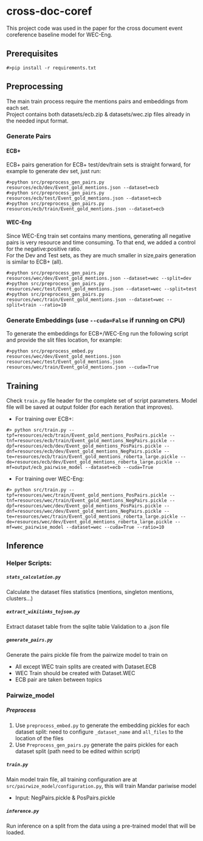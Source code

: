 # cross-doc-coref
This project code was used in the paper <Add Paper Link> for the cross document event coreference baseline model for WEC-Eng. 

## Prerequisites
`#>pip install -r requirements.txt`

## Preprocessing
The main train process require the mentions pairs and embeddings from each set.<br/>
Project contains both datasets/ecb.zip & datasets/wec.zip files already in the needed input format.  

### Generate Pairs
#### ECB+
ECB+ pairs generation for ECB+ test/dev/train sets is straight forward, for example to generate dev set, just run:<br/>
```
#>python src/preprocess_gen_pairs.py resources/ecb/dev/Event_gold_mentions.json --dataset=ecb
#>python src/preprocess_gen_pairs.py resources/ecb/test/Event_gold_mentions.json --dataset=ecb
#>python src/preprocess_gen_pairs.py resources/ecb/train/Event_gold_mentions.json --dataset=ecb
```

#### WEC-Eng
Since WEC-Eng train set contains many mentions, generating all negative pairs is very resource and time consuming.
 To that end, we added a control for the negative:positive ratio.<br/> 
 For the Dev and Test sets, as they are much smaller in size,pairs generation is similar to ECB+ (all).
 ```
#>python src/preprocess_gen_pairs.py resources/wec/dev/Event_gold_mentions.json --dataset=wec --split=dev
#>python src/preprocess_gen_pairs.py resources/wec/test/Event_gold_mentions.json --dataset=wec --split=test
#>python src/preprocess_gen_pairs.py resources/wec/train/Event_gold_mentions.json --dataset=wec --split=train --ratio=10
```

### Generate Embeddings (use `--cuda=False` if running on CPU)
To generate the embeddings for ECB+/WEC-Eng run the following script and provide the slit files location, for example:<br/>
```
#>python src/preprocess_embed.py resources/wec/dev/Event_gold_mentions.json resources/wec/test/Event_gold_mentions.json resources/wec/train/Event_gold_mentions.json --cuda=True
```

## Training
Check `train.py` file header for the complete set of script parameters.
Model file will be saved at output folder (for each iteration that improves).
- For training over ECB+:<br/>
```
#> python src/train.py --tpf=resources/ecb/train/Event_gold_mentions_PosPairs.pickle --tnf=resources/ecb/train/Event_gold_mentions_NegPairs.pickle --dpf=resources/ecb/dev/Event_gold_mentions_PosPairs.pickle --dnf=resources/ecb/dev/Event_gold_mentions_NegPairs.pickle --te=resources/ecb/train/Event_gold_mentions_roberta_large.pickle --de=resources/ecb/dev/Event_gold_mentions_roberta_large.pickle --mf=output/ecb_pairwise_model --dataset=ecb --cuda=True
```
- For training over WEC-Eng:<br/>
```
#> python src/train.py --tpf=resources/wec/train/Event_gold_mentions_PosPairs.pickle --tnf=resources/wec/train/Event_gold_mentions_NegPairs.pickle --dpf=resources/wec/dev/Event_gold_mentions_PosPairs.pickle --dnf=resources/wec/dev/Event_gold_mentions_NegPairs.pickle --te=resources/wec/train/Event_gold_mentions_roberta_large.pickle --de=resources/wec/dev/Event_gold_mentions_roberta_large.pickle --mf=wec_pairwise_model --dataset=wec --cuda=True --ratio=10
```

## Inference

### Helper Scripts:

##### `stats_calculation.py`
Calculate the dataset files statistics (mentions, singleton mentions, clusters...)

##### `extract_wikilinks_tojson.py`
Extract dataset table from the sqlite table Validation to a .json file

##### `generate_pairs.py`
Generate the pairs pickle file from the pairwize model to train on <br/>
* All except WEC train splits are created with Dataset.ECB <br/>
* WEC Train should be created with Dataset.WEC
* ECB pair are taken between topics

### Pairwize_model

##### Preprocess
1) Use `preprocess_embed.py` to generate the embedding pickles for each dataset split:
 need to configure `_dataset_name` and `all_files` to the location of the files
2) Use `Preprocess_gen_pairs.py` generate the pairs pickles for each dataset split (path need to be edited within script)


##### `train.py`
Main model train file, all training configuration are at `src/pairwize_model/configuration.py`, this will train Mandar pariwise model<br/>
* Input: NegPairs.pickle & PosPairs.pickle

##### `inference.py`
Run inference on a split from the data using a pre-trained model that will be loaded.

